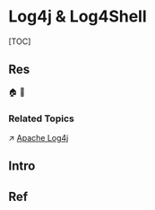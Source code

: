 # Log4j & Log4Shell

[TOC]



## Res
🏠 
🚧 


### Related Topics
↗ [Apache Log4j](../../../../../Software%20Engineering/Web%20Development/🥪%20Middleware/Logging%20Services/Apache%20Logging%20Services/Apache%20Log4j/Apache%20Log4j.md)



## Intro



## Ref
[什么是 Log4j 漏洞？ | IBM]: https://www.ibm.com/cn-zh/topics/log4j
